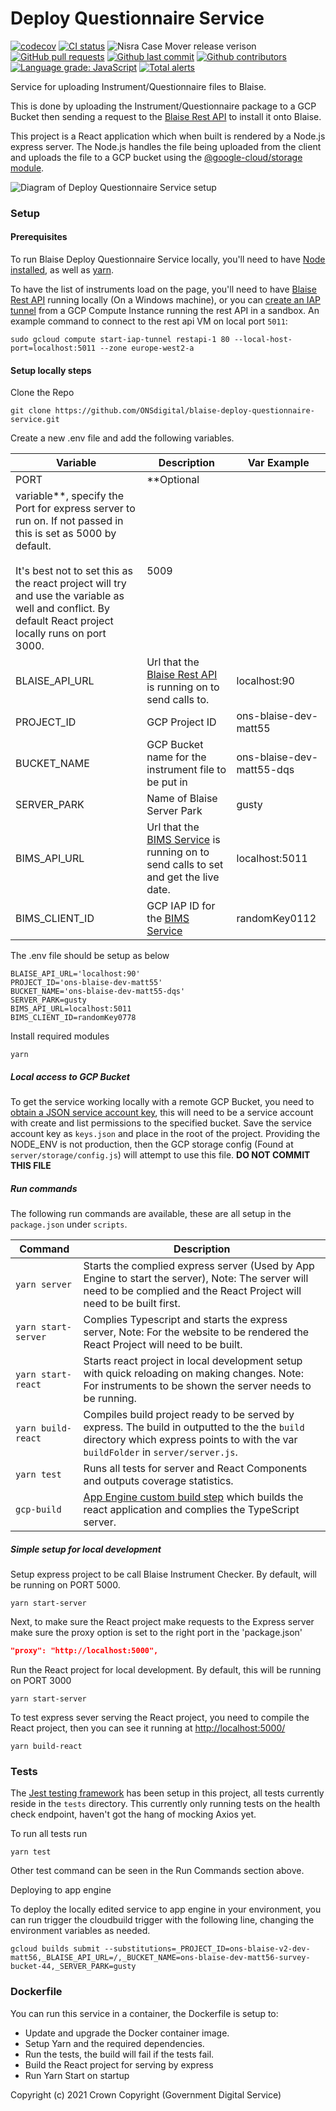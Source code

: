 # Deploy Questionnaire Service

[![codecov](https://codecov.io/gh/ONSdigital/blaise-deploy-questionnaire-service/branch/main/graph/badge.svg)](https://codecov.io/gh/ONSdigital/blaise-deploy-questionnaire-service)
[![CI status](https://github.com/ONSdigital/blaise-deploy-questionnaire-service/workflows/Test%20coverage%20report/badge.svg)](https://github.com/ONSdigital/blaise-deploy-questionnaire-service/workflows/Test%20coverage%20report/badge.svg)
<img src="https://img.shields.io/github/release/ONSdigital/blaise-deploy-questionnaire-service.svg?style=flat-square" alt="Nisra Case Mover release verison">
[![GitHub pull requests](https://img.shields.io/github/issues-pr-raw/ONSdigital/blaise-deploy-questionnaire-service.svg)](https://github.com/ONSdigital/blaise-deploy-questionnaire-service/pulls)
[![Github last commit](https://img.shields.io/github/last-commit/ONSdigital/blaise-deploy-questionnaire-service.svg)](https://github.com/ONSdigital/blaise-deploy-questionnaire-service/commits)
[![Github contributors](https://img.shields.io/github/contributors/ONSdigital/blaise-deploy-questionnaire-service.svg)](https://github.com/ONSdigital/blaise-deploy-questionnaire-service/graphs/contributors)
[![Language grade: JavaScript](https://img.shields.io/lgtm/grade/javascript/g/ONSdigital/blaise-deploy-questionnaire-service.svg?logo=lgtm&logoWidth=18)](https://lgtm.com/projects/g/ONSdigital/blaise-deploy-questionnaire-service/context:javascript)
[![Total alerts](https://img.shields.io/lgtm/alerts/g/ONSdigital/blaise-deploy-questionnaire-service.svg?logo=lgtm&logoWidth=18)](https://lgtm.com/projects/g/ONSdigital/blaise-deploy-questionnaire-service/alerts/)

Service for uploading Instrument/Questionnaire files to Blaise.

This is done by uploading the Instrument/Questionnaire package to a GCP Bucket then sending a request to
the [Blaise Rest API](https://github.com/ONSdigital/blaise-api-rest) to install it onto Blaise.

This project is a React application which when built is rendered by a Node.js express server. The Node.js handles the
file being uploaded from the client and uploads the file to a GCP bucket using
the [@google-cloud/storage module](https://www.npmjs.com/package/@google-cloud/storage).

![Diagram of Deploy Questionnaire Service setup](.github/Diagram.png)

### Setup

#### Prerequisites

To run Blaise Deploy Questionnaire Service locally, you'll need to have [Node installed](https://nodejs.org/en/), as
well as [yarn](https://classic.yarnpkg.com/en/docs/install#mac-stable).

To have the list of instruments load on the page, you'll need to
have [Blaise Rest API](https://github.com/ONSdigital/blaise-api-rest) running locally (On a Windows machine), or you
can [create an IAP tunnel](https://cloud.google.com/sdk/gcloud/reference/compute/start-iap-tunnel) from a GCP Compute
Instance running the rest API in a sandbox. An example command to connect to the rest api VM on local port `5011`:

```shell
sudo gcloud compute start-iap-tunnel restapi-1 80 --local-host-port=localhost:5011 --zone europe-west2-a
```

#### Setup locally steps

Clone the Repo

```shell script
git clone https://github.com/ONSdigital/blaise-deploy-questionnaire-service.git
```

Create a new .env file and add the following variables.

| Variable       | Description                                                                                                                                                                                                                                                                           | Var Example               |
|----------------|---------------------------------------------------------------------------------------------------------------------------------------------------------------------------------------------------------------------------------------------------------------------------------------|---------------------------|
| PORT           | **Optional
variable**, specify the Port for express server to run on. If not passed in this is set as 5000 by default. <br><br>It's best not to set this as the react project will try and use the variable as well and conflict. By default React project locally runs on port 3000. | 5009                      |
| BLAISE_API_URL | Url that the [Blaise Rest API](https://github.com/ONSdigital/blaise-api-rest) is running on to send calls to.                                                                                                                                                                         | localhost:90              |
| PROJECT_ID     | GCP Project ID                                                                                                                                                                                                                                                                        | ons-blaise-dev-matt55     |
| BUCKET_NAME    | GCP Bucket name for the instrument file to be put in                                                                                                                                                                                                                                  | ons-blaise-dev-matt55-dqs |
| SERVER_PARK    | Name of Blaise Server Park                                                                                                                                                                                                                                                            | gusty                     |
| BIMS_API_URL   | Url that the [BIMS Service](https://github.com/ONSdigital/blaise-instrument-metadata-service) is running on to send calls to set and get the live date.                                                                                                                               | localhost:5011            |
| BIMS_CLIENT_ID | GCP IAP ID for the [BIMS Service](https://github.com/ONSdigital/blaise-instrument-metadata-service)                                                                                                                                                                                   | randomKey0112             |

The .env file should be setup as below

```.env
BLAISE_API_URL='localhost:90'
PROJECT_ID='ons-blaise-dev-matt55'             
BUCKET_NAME='ons-blaise-dev-matt55-dqs'
SERVER_PARK=gusty
BIMS_API_URL=localhost:5011
BIMS_CLIENT_ID=randomKey0778
```

Install required modules

```shell script
yarn
```

##### Local access to GCP Bucket

To get the service working locally with a remote GCP Bucket, you need
to [obtain a JSON service account key](https://cloud.google.com/iam/docs/creating-managing-service-account-keys), this
will need to be a service account with create and list permissions to the specified bucket. Save the service account key
as  `keys.json` and place in the root of the project. Providing the NODE_ENV is not production, then the GCP storage
config (Found at `server/storage/config.js`) will attempt to use this file.  **DO NOT COMMIT THIS FILE**

##### Run commands

The following run commands are available, these are all setup in the `package.json` under `scripts`.

| Command             | Description                                                                                                                                                                              |
|---------------------|------------------------------------------------------------------------------------------------------------------------------------------------------------------------------------------|
| `yarn server`       | Starts the complied express server (Used by App Engine to start the server), Note: The server will need to be complied and the React Project will need to be built first.                |
| `yarn start-server` | Complies Typescript and starts the express server, Note: For the website to be rendered the React Project will need to be built.                                                         |
| `yarn start-react`  | Starts react project in local development setup with quick reloading on making changes. Note: For instruments to be shown the server needs to be running.                                |
| `yarn build-react`  | Compiles build project ready to be served by express. The build in outputted to the the `build` directory which express points to with the var `buildFolder` in `server/server.js`.      |
| `yarn test`         | Runs all tests for server and React Components and outputs coverage statistics.                                                                                                          |
| `gcp-build`         | [App Engine custom build step](https://cloud.google.com/appengine/docs/standard/nodejs/running-custom-build-step) which builds the react application and complies the TypeScript server. |

##### Simple setup for local development

Setup express project to be call Blaise Instrument Checker. By default, will be running on PORT 5000.

```shell script
yarn start-server
```

Next, to make sure the React project make requests to the Express server make sure the proxy option is set to the right
port in the 'package.json'

```.json
"proxy": "http://localhost:5000",
```

Run the React project for local development. By default, this will be running on PORT 3000

```shell script
yarn start-server
```

To test express sever serving the React project, you need to compile the React project, then you can see it running
at [http://localhost:5000/](http://localhost:5000/)

```shell script
yarn build-react
```

### Tests

The [Jest testing framework](https://jestjs.io/en/) has been setup in this project, all tests currently reside in
the `tests` directory. This currently only running tests on the health check endpoint, haven't got the hang of mocking
Axios yet.

To run all tests run

```shell script
yarn test
```

Other test command can be seen in the Run Commands section above.

Deploying to app engine

To deploy the locally edited service to app engine in your environment, you can run trigger the cloudbuild trigger with
the following line, changing the environment variables as needed.

```.shell
gcloud builds submit --substitutions=_PROJECT_ID=ons-blaise-v2-dev-matt56,_BLAISE_API_URL=/,_BUCKET_NAME=ons-blaise-dev-matt56-survey-bucket-44,_SERVER_PARK=gusty
```

### Dockerfile

You can run this service in a container, the Dockerfile is setup to:

- Update and upgrade the Docker container image.
- Setup Yarn and the required dependencies.
- Run the tests, the build will fail if the tests fail.
- Build the React project for serving by express
- Run Yarn Start on startup

Copyright (c) 2021 Crown Copyright (Government Digital Service)
